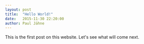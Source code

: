 ```yaml
---
layout: post
title:  "Hello World!"
date:   2015-11-30 22:20:00
author: Paul Jähne
---
```


This is the first post on this website. Let's see what will come next.
